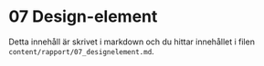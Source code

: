 ---
---
07 Design-element
=========================

Detta innehåll är skrivet i markdown och du hittar innehållet i filen `content/rapport/07_designelement.md`.
